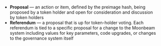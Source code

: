  - **Proposal** — an action or item, defined by the preimage hash, being proposed by a token holder and open for consideration and discussion by token holders
 - **Referendum** — a proposal that is up for token-holder voting. Each referendum is tied to a specific proposal for a change to the Moonbeam system including values for key parameters, code upgrades, or changes to the governance system itself